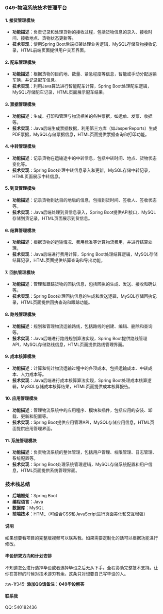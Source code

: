 
### 049-物流系统技术管理平台

#### 1. **接货管理模块**
- **功能描述**：负责记录和处理货物的接收过程，包括货物信息的录入、接收时间、接收地点、货物状态更新等。
- **技术实现**：使用Spring Boot后端框架处理业务逻辑，MySQL存储货物接收记录，HTML前端页面提供用户交互界面。

#### 2. **配车管理模块**
- **功能描述**：根据货物的目的地、数量、紧急程度等信息，智能或手动分配运输车辆，并记录配车信息。
- **技术实现**：利用Java算法进行智能配车计算，Spring Boot处理配车逻辑，MySQL存储配车记录，HTML页面展示配车结果。

#### 3. **票据管理模块**
- **功能描述**：生成、打印和管理与物流相关的各种票据，如运单、发票、收据等。
- **技术实现**：Java后端生成票据数据，利用第三方库（如JasperReports）生成PDF票据，MySQL存储票据信息，HTML页面提供票据查询和打印功能。

#### 4. **中转管理模块**
- **功能描述**：记录货物在运输途中的中转信息，包括中转时间、地点、货物状态变化等。
- **技术实现**：Spring Boot处理中转信息录入和更新，MySQL存储中转记录，HTML页面展示中转信息。

#### 5. **到货管理模块**
- **功能描述**：记录货物到达目的地后的信息，包括到货时间、签收人、签收状态等。
- **技术实现**：Java后端处理到货信息录入，Spring Boot提供API接口，MySQL存储到货记录，HTML页面展示到货信息。

#### 6. **结算管理模块**
- **功能描述**：根据货物的运输情况、费用标准等计算物流费用，并进行结算处理。
- **技术实现**：Java后端进行费用计算，Spring Boot处理结算逻辑，MySQL存储结算记录，HTML页面提供结算查询和导出功能。

#### 7. **回执管理模块**
- **功能描述**：管理和跟踪货物的回执信息，包括回执的生成、发送、接收和确认等。
- **技术实现**：Spring Boot处理回执信息的生成和发送逻辑，MySQL存储回执记录，HTML页面提供回执查询和跟踪功能。

#### 8. **路线管理模块**
- **功能描述**：规划和管理物流运输路线，包括路线的创建、编辑、删除和查询等。
- **技术实现**：Java后端进行路线规划算法实现，Spring Boot提供路线管理API，MySQL存储路线信息，HTML页面提供路线管理界面。

#### 9. **成本核算模块**
- **功能描述**：计算和统计物流运输过程中的各项成本，包括运输成本、中转成本、人力成本等。
- **技术实现**：Java后端进行成本核算算法实现，Spring Boot处理成本核算逻辑，MySQL存储成本核算结果，HTML页面提供成本核算报告。

#### 10. **应用管理模块**
- **功能描述**：管理物流系统中的应用程序、模块和插件，包括应用的安装、卸载、更新和配置等。
- **技术实现**：Spring Boot提供应用管理API，MySQL存储应用信息，HTML页面提供应用管理界面。

#### 11. **系统管理模块**
- **功能描述**：负责物流系统的整体管理，包括用户管理、权限管理、日志管理、系统配置等。
- **技术实现**：Spring Boot处理系统管理逻辑，MySQL存储系统配置和用户信息，HTML页面提供系统管理界面。

### 技术栈总结
- **后端框架**：Spring Boot
- **编程语言**：Java
- **数据库**：MySQL
- **前端技术**：HTML（可结合CSS和JavaScript进行页面美化和交互增强）

#### 说明
如果想要看项目的完整版视频可以联系我。如果需要定制化的话可以根据功能进行修改。

#### 毕设研究方向和计划安排
不知道怎么进行选择毕设或者选择毕设之后无从下手。全程协助完整技术支持。让你在答辩的时候对技术游刃有余。这条只对想要自己写毕设的人。

:tw-1f345: **添加QQ请备注：049毕设解答**

#### 联系我
QQ: 540182436
